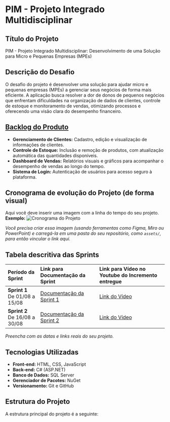 # PIM - Projeto Integrado Multidisciplinar

## Título do Projeto
PIM - Projeto Integrado Multidisciplinar: Desenvolvimento de uma Solução para Micro e Pequenas Empresas (MPEs)

## Descrição do Desafio
O desafio do projeto é desenvolver uma solução para ajudar micro e pequenas empresas (MPEs) a gerenciar seus negócios de forma mais eficiente. A aplicação busca resolver a dor de donos de pequenos negócios que enfrentam dificuldades na organização de dados de clientes, controle de estoque e monitoramento de vendas, otimizando processos e oferecendo uma visão clara do desempenho financeiro.

## [Backlog do Produto](https://github.com/JoaoPcvv/PimWeb/blob/main/Analise%20POO/Requisitos.txt)
* **Gerenciamento de Clientes:** Cadastro, edição e visualização de informações de clientes.
* **Controle de Estoque:** Inclusão e remoção de produtos, com atualização automática das quantidades disponíveis.
* **Dashboard de Vendas:** Relatórios visuais e gráficos para acompanhar o desempenho de vendas ao longo do tempo.
* **Sistema de Login:** Autenticação de usuários para acesso seguro à plataforma.

## Cronograma de evolução do Projeto (de forma visual)
Aqui você deve inserir uma imagem com a linha do tempo do seu projeto.
**Exemplo:**
![Cronograma do Projeto](https://www.exemplo.com/caminho/para/sua/imagem/cronograma.png)

*Você precisa criar essa imagem (usando ferramentas como Figma, Miro ou PowerPoint) e carregá-la em uma pasta do seu repositório, como `assets/`, para então vincular o link aqui.*

## Tabela descritiva das Sprints
| Período da Sprint | Link para Documentação da Sprint | Link para Vídeo no Youtube do Incremento entregue |
| :--- | :--- | :--- |
| **Sprint 1**<br>De 01/08 a 15/08 | [Documentação da Sprint 1](Docs/DoD-e-DoR-Sprint-1.md) | [Link do Vídeo](https://www.youtube.com/link_do_video_aqui) |
| **Sprint 2**<br>De 16/08 a 30/08 | [Documentação da Sprint 2](Docs/DoD-e-DoR-Sprint-2.md) | [Link do Vídeo](https://www.youtube.com/link_do_video_aqui) |

*Preencha com as datas e links reais do seu projeto.*

## Tecnologias Utilizadas
* **Front-end:** HTML, CSS, JavaScript
* **Back-end:** C# (ASP.NET)
* **Banco de Dados:** SQL Server
* **Gerenciador de Pacotes:** NuGet
* **Versionamento:** Git e GitHub

## Estrutura do Projeto
A estrutura principal do projeto é a seguinte:
